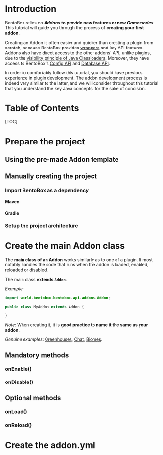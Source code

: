 # Introduction

BentoBox relies on **_Addons_ to provide new features or new _Gamemodes_**.
This tutorial will guide you through the process of **creating your first addon**.

Creating an Addon is often easier and quicker than creating a plugin from scratch, because BentoBox provides [wrappers](https://en.wikipedia.org/wiki/Wrapper_function) and key API features.
Addons also have direct access to the other addons' API, unlike plugins, due to the [visibility principle of Java Classloaders](https://www.javatpoint.com/classloader-in-java).
Moreover, they have access to BentoBox's [Config API](../../../BentoBox/Config-API.md) and [Database API](../../../BentoBox/Database-API.md).

In order to comfortably follow this tutorial, you should have previous experience in plugin development.
The addon development process is indeed very similar to the latter, and we will consider throughout this tutorial that you understand the key Java concepts, for the sake of concision.

# Table of Contents

[TOC]

# Prepare the project

## Using the pre-made Addon template

## Manually creating the project

### Import BentoBox as a dependency

#### Maven

#### Gradle

### Setup the project architecture

# Create the main Addon class

The **main class of an Addon** works similarly as to one of a plugin.
It most notably handles the code that runs when the addon is loaded, enabled, reloaded or disabled.

The main class **extends `Addon`**. 

*Example:*
```java
import world.bentobox.bentobox.api.addons.Addon;

public class MyAddon extends Addon {

}
```

*Note:* When creating it, it is **good practice to name it the same as your addon**.

*Genuine examples*: [Greenhouses](https://github.com/BentoBoxWorld/Greenhouses/blob/develop/src/main/java/world/bentobox/greenhouses/Greenhouses.java),
[Chat](https://github.com/BentoBoxWorld/Chat/blob/develop/src/main/java/world/bentobox/chat/Chat.java),
[Biomes](https://github.com/BentoBoxWorld/Biomes/blob/develop/src/main/java/world/bentobox/biomes/BiomesAddon.java).

## Mandatory methods

### onEnable()

### onDisable()

## Optional methods

### onLoad()

### onReload()

# Create the addon.yml

